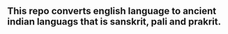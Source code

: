 ## This repo converts english language to ancient indian languags that is sanskrit, pali and prakrit.
